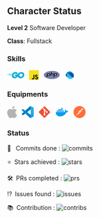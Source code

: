 ## Character Status

**Level 2** Software Developer

**Class**: Fullstack

### Skills
<img style="vertical-align: middle;" alt="Go" src="./assets/golang-icon.svg" width=40>&ensp;
<img style="vertical-align: middle;" alt="Javascript" src="./assets/javascript-icon.svg" width=23>&ensp;
<img style="vertical-align: middle;" alt="PHP" src="./assets/php-icon.svg" width=38>&ensp;
<img style="vertical-align: middle;" alt="Dart" src="./assets/dartlang-icon.svg" width=24>&ensp;

### Equipments
<img style="vertical-align: middle;" alt="Mac" src="./assets/apple-icon.svg" height=28>&ensp;
<img style="vertical-align: middle;" alt="VSCode" src="./assets/visualstudio_code-icon.svg" height=28>&ensp;
<img style="vertical-align: middle;" alt="Git" src="./assets/git-scm-icon.svg" height=28>&ensp;
<img style="vertical-align: middle;" alt="Docker" src="./assets/docker-icon.svg" height=32>&ensp;
<img style="vertical-align: middle;" alt="Postman" src="./assets/postman-icon.svg" height=28>&ensp;

### Status
:arrows_counterclockwise: &ensp;Commits done : <img alt="commits" src="https://github-readme-stats-individuals.vercel.app/api/individual?username=madeindra&show=commits&count_private=true">

:star:&ensp;Stars achieved : <img alt="stars" src="https://github-readme-stats-individuals.vercel.app/api/individual?username=madeindra&show=stars&count_private=true">

:hammer_and_wrench:&ensp;PRs completed : <img alt="prs" src="https://github-readme-stats-individuals.vercel.app/api/individual?username=madeindra&show=prs&count_private=true">

:interrobang:&ensp;Issues found : <img alt="issues" src="https://github-readme-stats-individuals.vercel.app/api/individual?username=madeindra&show=issues&count_private=true">

:books:&ensp;Contribution : <img alt="contribs" src="https://github-readme-stats-individuals.vercel.app/api/individual?username=madeindra&show=contribs&count_private=true">

